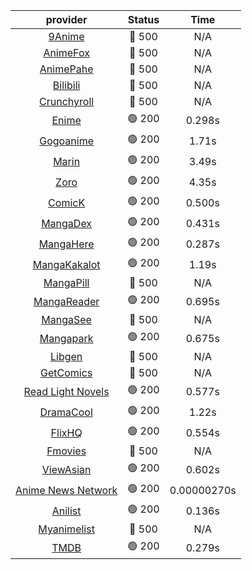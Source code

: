 | **provider** | **Status** | **Time** |
|:--------:|:------:|:----:|
| [9Anime](https://9anime.pl) | 🔴 500 | N/A |
| [AnimeFox](https://animefox.tv) | 🔴 500 | N/A |
| [AnimePahe](https://animepahe.com) | 🔴 500 | N/A |
| [Bilibili](https://bilibili.tv) | 🔴 500 | N/A |
| [Crunchyroll](https://cronchy.consumet.stream) | 🔴 500 | N/A |
|  [Enime](https://enime.moe)  | 🟢 200 | 0.298s |
|  [Gogoanime](https://gogoanime.gr)  | 🟢 200 | 1.71s |
|  [Marin](https://marin.moe)  | 🟢 200 | 3.49s |
|  [Zoro](https://zoro.to)  | 🟢 200 | 4.35s |
|  [ComicK](https://comick.app)  | 🟢 200 | 0.500s |
|  [MangaDex](https://mangadex.org)  | 🟢 200 | 0.431s |
|  [MangaHere](http://www.mangahere.cc)  | 🟢 200 | 0.287s |
|  [MangaKakalot](https://mangakakalot.com)  | 🟢 200 | 1.19s |
| [MangaPill](https://mangapill.com) | 🔴 500 | N/A |
|  [MangaReader](https://mangareader.to)  | 🟢 200 | 0.695s |
| [MangaSee](https://mangasee123.com) | 🔴 500 | N/A |
|  [Mangapark](https://v2.mangapark.net)  | 🟢 200 | 0.675s |
| [Libgen](http://libgen) | 🔴 500 | N/A |
| [GetComics](https://getcomics.info/) | 🔴 500 | N/A |
|  [Read Light Novels](https://readlightnovels.net)  | 🟢 200 | 0.577s |
|  [DramaCool](https://www1.dramacool.cr)  | 🟢 200 | 1.22s |
|  [FlixHQ](https://flixhq.to)  | 🟢 200 | 0.554s |
| [Fmovies](https://fmovies.to) | 🔴 500 | N/A |
|  [ViewAsian](https://viewasian.co)  | 🟢 200 | 0.602s |
|  [Anime News Network](https://www.animenewsnetwork.com)  | 🟢 200 | 0.00000270s |
|  [Anilist](https://anilist.co)  | 🟢 200 | 0.136s |
| [Myanimelist](https://myanimelist.net/) | 🔴 500 | N/A |
|  [TMDB](https://www.themoviedb.org)  | 🟢 200 | 0.279s |
